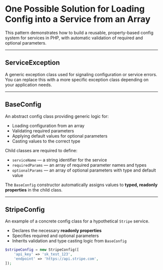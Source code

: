 # One Possible Solution for Loading Config into a Service from an Array

This pattern demonstrates how to build a reusable, property-based config system for services in PHP, with automatic validation of required and optional parameters.

---

## ServiceException

A generic exception class used for signaling configuration or service errors.  
You can replace this with a more specific exception class depending on your application needs.

---

## BaseConfig

An abstract config class providing generic logic for:

- Loading configuration from an array
- Validating required parameters
- Applying default values for optional parameters
- Casting values to the correct type

Child classes are required to define:

- `serviceName` — a string identifier for the service
- `requiredParams` — an array of required parameter names and types
- `optionalParams` — an array of optional parameters with type and default value

The `BaseConfig` constructor automatically assigns values to **typed, readonly properties** in the child class.

---

## StripeConfig

An example of a concrete config class for a hypothetical `Stripe` service.

- Declares the necessary **readonly properties**
- Specifies required and optional parameters
- Inherits validation and type casting logic from `BaseConfig`

```php
$stripeConfig = new StripeConfig([
    'api_key' => 'sk_test_123',
    'endpoint' => 'https://api.stripe.com',
]);
```
